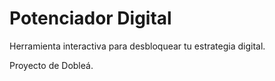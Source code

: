 # Potenciador Digital
Herramienta interactiva para desbloquear tu estrategia digital.

Proyecto de Dobleá.
